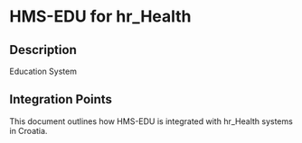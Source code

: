 # HMS-EDU for hr_Health

## Description

Education System

## Integration Points

This document outlines how HMS-EDU is integrated with hr_Health systems in Croatia.
